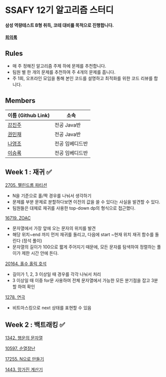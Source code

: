 # SSAFY 12기 알고리즘 스터디
#### 삼성 역량테스트 B형 취득, 코테 대비를 목적으로 진행합니다.
#### [회의록](https://docs.google.com/document/d/1EjaM0CXsTt4PHvZbOxp-2EXrSIyDbMyl6VO1BHClmkc/edit?usp=sharing)

## Rules
- 매 주 정해진 알고리즘 주제 하에 문제를 추천합니다.
- 팀원 별 한 개의 문제를 추천하여 주 4개의 문제를 풉니다.
- 주 1회, 오프라인 모임을 통해 본인 코드를 설명하고 최적화를 위한 코드 리뷰를 합니다.

## Members

| 이름 (Github Link) | 소속 |
|------------------|------|
| [강진주](https://github.com/Pearl-K) | 전공 Java반 |
| [권민채](https://github.com/MinchaeKwon) | 전공 Java반 |
| [나영조](https://github.com/Taebee00) | 전공 임베디드반 |
| [이승록](https://github.com/SeokguKim) | 전공 임베디드반 |




## Week 1 : 재귀 ✅
[2705. 팰린드롬 파티션](https://www.acmicpc.net/problem/2705)
- N을 기준으로 홀/짝 경우를 나눠서 생각하기
- 문제를 부분 문제로 분할하다보면 이전의 값을 쓸 수 있다는 사실을 발견할 수 있다.
- 팀원들은 대체로 재귀를 사용한 top-down dp의 형식으로 접근했다. 


[16719. ZOAC](https://www.acmicpc.net/problem/16719)
- 문자열에서 가장 앞에 오는 문자의 위치를 발견
- 해당 위치~end 까지 먼저 재귀를 돌리고, 다음에 start ~현재 위치 재귀 함수를 돌린다 (정석 풀이)
- 문자열의 길이가 100으로 짧게 주어지기 때문에, 모든 문자를 탐색하여 정렬하는 풀이가 제한 시간 안에 돈다.


[20164. 홀수 홀릭 호석](https://www.acmicpc.net/problem/20164)
- 길이가 1, 2, 3 이상일 때 경우를 각각 나눠서 처리
- 3 이상일 때 이중 for문 사용하여 전체 문자열에서 가능한 모든 분기점을 잡고 3분할 하여 확인


[1278. 연극](https://www.acmicpc.net/problem/1278)
- 비트마스킹으로 next 상태를 표현할 수 있음


## Week 2 : 백트래킹 ✅
[1342. 행운의 문자열](https://www.acmicpc.net/problem/1342)


[10597. 순열장난](https://www.acmicpc.net/problem/10597)


[17255. N으로 만들기](https://www.acmicpc.net/problem/17255)


[1443. 망가진 계산기](https://www.acmicpc.net/problem/1443)
